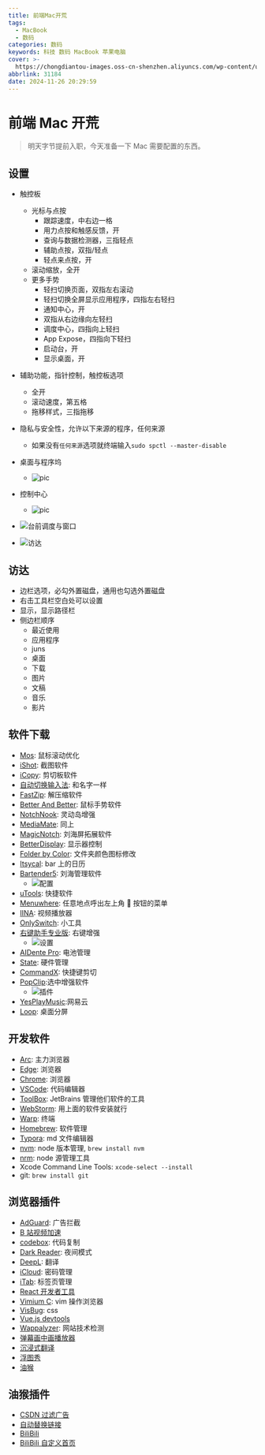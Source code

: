 ```yaml
---
title: 前端Mac开荒
tags:
  - MacBook
  - 数码
categories: 数码
keywords: 科技 数码 MacBook 苹果电脑
cover: >-
  https://chongdiantou-images.oss-cn-shenzhen.aliyuncs.com/wp-content/uploads/2022/07/2022071409434851.jpeg
abbrlink: 31184
date: 2024-11-26 20:29:59
---
```


# 前端 Mac 开荒

> 明天字节提前入职，今天准备一下 Mac 需要配置的东西。

## 设置

- 触控板

  - 光标与点按
    - 跟踪速度，中右边一格
    - 用力点按和触感反馈，开
    - 查询与数据检测器，三指轻点
    - 辅助点按，双指/轻点
    - 轻点来点按，开
  - 滚动缩放，全开
  - 更多手势
    - 轻扫切换页面，双指左右滚动
    - 轻扫切换全屏显示应用程序，四指左右轻扫
    - 通知中心，开
    - 双指从右边缘向左轻扫
    - 调度中心，四指向上轻扫
    - App Expose，四指向下轻扫
    - 启动台，开
    - 显示桌面，开

- 辅助功能，指针控制，触控板选项

  - 全开
  - 滚动速度，第五格
  - 拖移样式，三指拖移

- 隐私与安全性，允许以下来源的程序，任何来源

  - 如果没有`任何来源`选项就终端输入`sudo spctl --master-disable`

- 桌面与程序坞

  - ![pic](https://pic.imgdb.cn/item/6745c61dd0e0a243d4d16efe.png)

- 控制中心

  - ![pic](https://pic.imgdb.cn/item/6745c8f7d0e0a243d4d16fbd.png)

- ![台前调度与窗口](https://pic.imgdb.cn/item/65d996799f345e8d034433c5.jpg)
- ![访达](https://pic.imgdb.cn/item/65d996ea9f345e8d034585ea.jpg)

## 访达

- 边栏选项，必勾外置磁盘，通用也勾选外置磁盘
- 右击工具栏空白处可以设置
- 显示，显示路径栏
- 侧边栏顺序
  - 最近使用
  - 应用程序
  - juns
  - 桌面
  - 下载
  - 图片
  - 文稿
  - 音乐
  - 影片

## 软件下载

- [Mos](https://mos.caldis.me/): 鼠标滚动优化
- [iShot](https://www.better365.com/ishot.html): 截图软件
- [iCopy](https://www.better365.com/icopy.html): 剪切板软件
- [自动切换输入法](https://www.better365.com/AutoSwitchInput.html): 和名字一样
- [FastZip](https://www.better365.com/fastzip.html): 解压缩软件
- [Better And Better](https://www.better365.com/bab2.html): 鼠标手势软件
- [NotchNook](https://macked.app/notchnook-crack.html): 灵动岛增强
- [MediaMate](https://macked.app/mediamate-crack.html): 同上
- [MagicNotch](https://apps.apple.com/cn/app/magicnotch-%E8%8F%9C%E5%8D%95%E6%A0%8F%E4%B8%80%E9%94%AE%E5%BF%AB%E6%8D%B7%E6%8C%89%E9%92%AE/id6447055708?mt=12): 刘海屏拓展软件
- [BetterDisplay](https://macked.app/betterdisplay-pro-crack.html): 显示器控制
- [Folder by Color](https://apps.apple.com/cn/app/folder-by-color-%E4%BF%AE%E6%94%B9%E6%96%87%E4%BB%B6%E5%A4%B9%E5%9B%BE%E6%A0%87-%E6%94%B9%E8%89%B2/id1628984423?mt=12): 文件夹颜色图标修改
- [Itsycal](https://www.mowglii.com/itsycal/): bar 上的日历
- [Bartender5](https://www.macbartender.com/Bartender5/): 刘海管理软件
  - ![配置](https://pic.imgdb.cn/item/65d99a6a9f345e8d03503580.jpg)
- [uTools](https://u.tools/): 快捷软件
- [Menuwhere](https://manytricks.com/menuwhere/): 任意地点呼出左上角 🍎 按钮的菜单
- [IINA](https://iina.io/): 视频播放器
- [OnlySwitch](https://jacklandrin.github.io/macos%20app/2021/12/01/onlyswitch.html): 小工具
- [右键助手专业版](https://macked.app/mouseboost-pro.html): 右键增强
  - ![设置](https://pic.imgdb.cn/item/65d99c9d9f345e8d0356db16.jpg)
- [AIDente Pro](https://macked.app/aldente-pro.html): 电池管理
- [State](https://apps.apple.com/cn/app/state-%E7%AE%A1%E7%90%86%E7%94%B5%E8%84%91cpu-%E6%B8%A9%E5%BA%A6-%E9%A3%8E%E6%89%87-%E5%86%85%E5%AD%98-%E7%A1%AC%E7%9B%98%E8%BF%90%E8%A1%8C%E7%8A%B6%E6%80%81/id1472818562?mt=12): 硬件管理
- [CommandX](https://apps.apple.com/cn/app/command-x/id6448461551?mt=12): 快捷键剪切
- [PopClip](https://macked.app/popclip.html):选中增强软件
  - ![插件](https://pic.imgdb.cn/item/65d9a0399f345e8d0361c6b0.jpg)
- [YesPlayMusic](https://github.com/qier222/YesPlayMusic):网易云
- [Loop](https://github.com/MrKai77/Loop): 桌面分屏

## 开发软件

- [Arc](https://arc.net/): 主力浏览器
- [Edge](https://www.microsoft.com/zh-cn/edge/download): 浏览器
- [Chrome](https://www.google.com/intl/zh-CN/chrome/): 浏览器
- [VSCode](https://code.visualstudio.com/): 代码编辑器
- [ToolBox](https://www.jetbrains.com/zh-cn/lp/toolbox/): JetBrains 管理他们软件的工具
- [WebStorm](https://www.jetbrains.com/webstorm/): 用上面的软件安装就行
- [Warp](https://www.warp.dev/): 终端
- [Homebrew](https://brew.sh/): 软件管理
- [Typora](https://typora.io/): md 文件编辑器
- [nvm](https://github.com/nvm-sh/nvm): node 版本管理, `brew install nvm`
- [nrm](https://www.npmjs.com/package/nrm): node 源管理工具
- Xcode Command Line Tools: `xcode-select --install`
- git: `brew install git`

## 浏览器插件

- [AdGuard](https://chromewebstore.google.com/detail/adguard-%E5%B9%BF%E5%91%8A%E6%8B%A6%E6%88%AA%E5%99%A8/bgnkhhnnamicmpeenaelnjfhikgbkllg): 广告拦截
- [B 站视频加速](https://chromewebstore.google.com/detail/b%E7%AB%99%E8%A7%86%E9%A2%91%E5%8A%A0%E9%80%9F/bafpamoambgfonlompfahchphghplnnk)
- [codebox](https://chromewebstore.google.com/detail/codebox-%E4%B8%80%E9%94%AE%E5%A4%8D%E5%88%B6%E4%BB%A3%E7%A0%81%E4%B8%8B%E8%BD%BD%E6%96%87%E7%AB%A0/acnnhjllgegbndgknlliobjlekgilbdf): 代码复制
- [Dark Reader](https://chromewebstore.google.com/detail/dark-reader/eimadpbcbfnmbkopoojfekhnkhdbieeh): 夜间模式
- [DeepL](https://chromewebstore.google.com/detail/deepl%EF%BC%9A%E4%BA%BA%E5%B7%A5%E6%99%BA%E8%83%BD%E7%BF%BB%E8%AF%91%E5%99%A8%E5%92%8C%E5%86%99%E4%BD%9C%E5%8A%A9%E6%89%8B/cofdbpoegempjloogbagkncekinflcnj): 翻译
- [iCloud](https://chromewebstore.google.com/detail/icloud-%E5%AF%86%E7%A0%81/pejdijmoenmkgeppbflobdenhhabjlaj): 密码管理
- [iTab](https://chromewebstore.google.com/detail/itab%E6%96%B0%E6%A0%87%E7%AD%BE%E9%A1%B5%E5%85%8D%E8%B4%B9chatgpt/mhloojimgilafopcmlcikiidgbbnelip): 标签页管理
- [React 开发者工具](https://chromewebstore.google.com/detail/react-developer-tools/fmkadmapgofadopljbjfkapdkoienihi)
- [Vimium C](https://chromewebstore.google.com/detail/vimium-c-%E5%85%A8%E9%94%AE%E7%9B%98%E6%93%8D%E4%BD%9C%E6%B5%8F%E8%A7%88%E5%99%A8/hfjbmagddngcpeloejdejnfgbamkjaeg): vim 操作浏览器
- [VisBug](https://chromewebstore.google.com/detail/visbug/cdockenadnadldjbbgcallicgledbeoc): css
- [Vue.js devtools](https://chromewebstore.google.com/detail/vuejs-devtools/nhdogjmejiglipccpnnnanhbledajbpd)
- [Wappalyzer](https://chromewebstore.google.com/detail/wappalyzer-technology-pro/gppongmhjkpfnbhagpmjfkannfbllamg): 网站技术检测
- [弹幕画中画播放器](https://chromewebstore.google.com/detail/%E5%BC%B9%E5%B9%95%E7%94%BB%E4%B8%AD%E7%94%BB%E6%92%AD%E6%94%BE%E5%99%A8/nahbabjlllhocabmecfjmcblchhpoclj)
- [沉浸式翻译](https://chromewebstore.google.com/detail/%E6%B2%89%E6%B5%B8%E5%BC%8F%E7%BF%BB%E8%AF%91-%E7%BD%91%E9%A1%B5%E7%BF%BB%E8%AF%91%E6%8F%92%E4%BB%B6-pdf%E7%BF%BB%E8%AF%91-%E5%85%8D%E8%B4%B9/bpoadfkcbjbfhfodiogcnhhhpibjhbnh)
- [浮图秀](https://chromewebstore.google.com/detail/%E6%B5%AE%E5%9B%BE%E7%A7%80/mgpdnhlllbpncjpgokgfogidhoegebod)
- [油猴](https://chromewebstore.google.com/detail/%E7%AF%A1%E6%94%B9%E7%8C%B4%E6%B5%8B%E8%AF%95%E7%89%88/gcalenpjmijncebpfijmoaglllgpjagf)

## 油猴插件

- [CSDN 过滤广告](https://update.greasyfork.org/scripts/378351/%F0%9F%94%A5%E6%8C%81%E7%BB%AD%E6%9B%B4%E6%96%B0%F0%9F%94%A5%20CSDN%E5%B9%BF%E5%91%8A%E5%AE%8C%E5%85%A8%E8%BF%87%E6%BB%A4%E3%80%81%E4%BA%BA%E6%80%A7%E5%8C%96%E8%84%9A%E6%9C%AC%E4%BC%98%E5%8C%96%EF%BC%9A%F0%9F%86%95%20%E4%B8%8D%E7%94%A8%E5%86%8D%E7%99%BB%E5%BD%95%E4%BA%86%EF%BC%81%E8%AE%A9%E4%BD%A0%E4%BD%93%E9%AA%8C%E4%BB%A4%E4%BA%BA%E6%83%8A%E5%96%9C%E7%9A%84%E5%B4%AD%E6%96%B0CSDN%E3%80%82.user.js)
- [自动替换链接](https://greasyfork.org/scripts/422773-%E9%93%BE%E6%8E%A5%E5%8A%A9%E6%89%8B/code/%E9%93%BE%E6%8E%A5%E5%8A%A9%E6%89%8B.user.js)
- [BiliBili](https://update.greasyfork.org/scripts/415714/Make%20BiliBili%20Great%20Again.user.js)
- [BiliBili 自定义首页](https://update.greasyfork.org/scripts/443530/bilibili-app-recommend.user.js)
